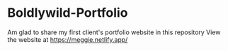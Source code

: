 # Boldlywild-Portfolio
Am glad to share my first client's portfolio website in this repository
View the website at https://meggie.netlify.app/
